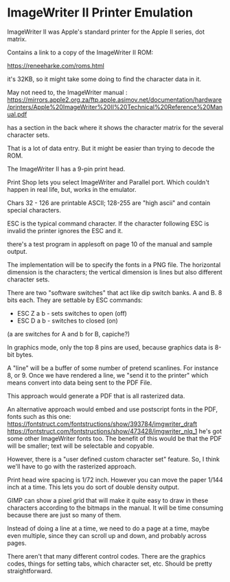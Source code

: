 # ImageWriter II Printer Emulation

ImageWriter II was Apple's standard printer for the Apple II series, dot matrix.

Contains a link to a copy of the ImageWriter II ROM:

https://reneeharke.com/roms.html

it's 32KB, so it might take some doing to find the character data in it.

May not need to, the ImageWriter manual :
https://mirrors.apple2.org.za/ftp.apple.asimov.net/documentation/hardware/printers/Apple%20ImageWriter%20II%20Technical%20Reference%20Manual.pdf

has a section in the back where it shows the character matrix for the several character sets.

That is a lot of data entry. But it might be easier than trying to decode the ROM.

The ImageWriter II has a 9-pin print head.

Print Shop lets you select ImageWriter and Parallel port. Which couldn't happen in real life, but, works in the emulator.

Chars 32 - 126 are printable ASCII; 128-255 are "high ascii" and contain special characters.

ESC is the typical command character. If the character following ESC is invalid the printer ignores the ESC and it.

there's a test program in applesoft on page 10 of the manual and sample output.

The implementation will be to specify the fonts in a PNG file. The horizontal dimension is the characters; the vertical dimension is lines but also different character sets.

There are two "software switches" that act like dip switch banks. A and B. 8 bits each. They are settable by ESC commands:

* ESC Z a b - sets switches to open (off)
* ESC D a b - switches to closed (on)

(a are switches for A and b for B, capiche?)

In graphics mode, only the top 8 pins are used, because graphics data is 8-bit bytes.

A "line" will be a buffer of some number of pretend scanlines. For instance 8, or 9. Once we have rendered a line, we "send it to the printer" which means convert into data being sent to the PDF File.

This approach would generate a PDF that is all rasterized data. 

An alternative approach would embed and use postscript fonts in the PDF, fonts such as this one:
https://fontstruct.com/fontstructions/show/393784/imgwriter_draft
https://fontstruct.com/fontstructions/show/473428/imgwriter_nlq_1
he's got some other ImageWriter fonts too.
The benefit of this would be that the PDF will be smaller; text will be selectable and copyable.

However, there is a "user defined custom character set" feature. So, I think we'll have to go with the rasterized approach.

Print head wire spacing is 1/72 inch. However you can move the paper 1/144 inch at a time. This lets you do sort of double density output.

GIMP can show a pixel grid that will make it quite easy to draw in these characters according to the bitmaps in the manual. It will be time consuming because there are just so many of them.

Instead of doing a line at a time, we need to do a page at a time, maybe even multiple, since they can scroll up and down, and probably across pages.

There aren't that many different control codes. There are the graphics codes, things for setting tabs, which character set, etc. Should be pretty straightforward.
